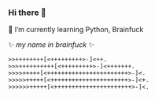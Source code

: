 ### Hi there 👋

🌱 I’m currently learning Python, Brainfuck

✨ _my name in brainfuck_ ✨
```bf
>>++++++++[<+++++++++>-]<++.
>>>++++++++++[<+++++++++>-]<+++++++.
>>>>+++++[<+++++++++++++++++++++++>-]<.
>>>>>+++++[<++++++++++++++++++++++>-]<+.
>>>>>>+++++[<++++++++++++++++++++++>-]<.
```


<!--
**jasonheller/jasonheller** is a ✨ _special_ ✨ repository because its `README.md` (this file) appears on your GitHub profile.

Here are some ideas to get you started:

- 🔭 I’m currently working on ...
- 🌱 I’m currently learning Python, Brainfuck
- 👯 I’m looking to collaborate on ...
- 🤔 I’m looking for help with ...
- 💬 Ask me about ...
- 📫 How to reach me: ...
- 😄 Pronouns: ...
- ⚡ Fun fact: ...
-->
